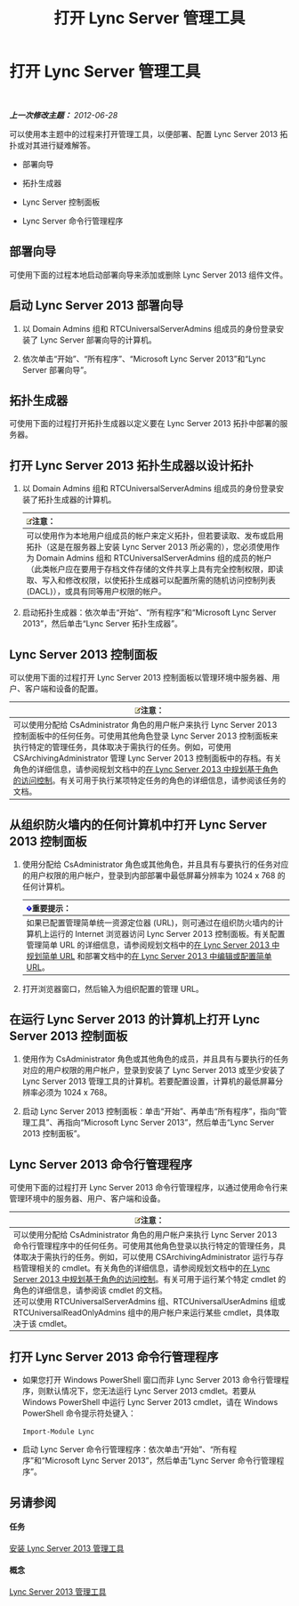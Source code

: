 ﻿---
title: 打开 Lync Server 管理工具
TOCTitle: 打开 Lync Server 管理工具
ms:assetid: 8c58de94-9e0a-4368-9e14-9afcaa1142d0
ms:mtpsurl: https://technet.microsoft.com/zh-cn/library/Gg195741(v=OCS.15)
ms:contentKeyID: 49313528
ms.date: 05/19/2016
mtps_version: v=OCS.15
ms.translationtype: HT
---

# 打开 Lync Server 管理工具

 

_**上一次修改主题：** 2012-06-28_

可以使用本主题中的过程来打开管理工具，以便部署、配置 Lync Server 2013 拓扑或对其进行疑难解答。

  - 部署向导

  - 拓扑生成器

  - Lync Server 控制面板

  - Lync Server 命令行管理程序

## 部署向导

可使用下面的过程本地启动部署向导来添加或删除 Lync Server 2013 组件文件。

## 启动 Lync Server 2013 部署向导

1.  以 Domain Admins 组和 RTCUniversalServerAdmins 组成员的身份登录安装了 Lync Server 部署向导的计算机。

2.  依次单击“开始”、“所有程序”、“Microsoft Lync Server 2013”和“Lync Server 部署向导”。

## 拓扑生成器

可使用下面的过程打开拓扑生成器以定义要在 Lync Server 2013 拓扑中部署的服务器。

## 打开 Lync Server 2013 拓扑生成器以设计拓扑

1.  以 Domain Admins 组和 RTCUniversalServerAdmins 组成员的身份登录安装了拓扑生成器的计算机。
    
    <table>
    <thead>
    <tr class="header">
    <th><img src="images/Dn783119.note(OCS.15).gif" title="note" alt="note" />注意：</th>
    </tr>
    </thead>
    <tbody>
    <tr class="odd">
    <td>可以使用作为本地用户组成员的帐户来定义拓扑，但若要读取、发布或启用拓扑（这是在服务器上安装 Lync Server 2013 所必需的），您必须使用作为 Domain Admins 组和 RTCUniversalServerAdmins 组的成员的帐户（此类帐户应在要用于存档文件存储的文件共享上具有完全控制权限，即读取、写入和修改权限，以使拓扑生成器可以配置所需的随机访问控制列表 (DACL)），或具有同等用户权限的帐户。</td>
    </tr>
    </tbody>
    </table>


2.  启动拓扑生成器：依次单击“开始”、“所有程序”和“Microsoft Lync Server 2013”，然后单击“Lync Server 拓扑生成器”。

## Lync Server 2013 控制面板

可以使用下面的过程打开 Lync Server 2013 控制面板以管理环境中服务器、用户、客户端和设备的配置。

<table>
<thead>
<tr class="header">
<th><img src="images/Dn783119.note(OCS.15).gif" title="note" alt="note" />注意：</th>
</tr>
</thead>
<tbody>
<tr class="odd">
<td>可以使用分配给 CsAdministrator 角色的用户帐户来执行 Lync Server 2013 控制面板中的任何任务。可使用其他角色登录 Lync Server 2013 控制面板来执行特定的管理任务，具体取决于需执行的任务。例如，可使用 CSArchivingAdministrator 管理 Lync Server 2013 控制面板中的存档。有关角色的详细信息，请参阅规划文档中的<a href="lync-server-2013-planning-for-role-based-access-control.md">在 Lync Server 2013 中规划基于角色的访问控制</a>。有关可用于执行某项特定任务的角色的详细信息，请参阅该任务的文档。</td>
</tr>
</tbody>
</table>


## 从组织防火墙内的任何计算机中打开 Lync Server 2013 控制面板

1.  使用分配给 CsAdministrator 角色或其他角色，并且具有与要执行的任务对应的用户权限的用户帐户，登录到内部部署中最低屏幕分辨率为 1024 x 768 的任何计算机。
    
    <table>
    <thead>
    <tr class="header">
    <th><img src="images/Gg398794.important(OCS.15).gif" title="important" alt="important" />重要提示：</th>
    </tr>
    </thead>
    <tbody>
    <tr class="odd">
    <td>如果已配置管理简单统一资源定位器 (URL)，则可通过在组织防火墙内的计算机上运行的 Internet 浏览器访问 Lync Server 2013 控制面板。有关配置管理简单 URL 的详细信息，请参阅规划文档中的<a href="lync-server-2013-planning-for-simple-urls.md">在 Lync Server 2013 中规划简单 URL</a> 和部署文档中的<a href="lync-server-2013-edit-or-configure-simple-urls.md">在 Lync Server 2013 中编辑或配置简单 URL</a>。</td>
    </tr>
    </tbody>
    </table>


2.  打开浏览器窗口，然后输入为组织配置的管理 URL。

## 在运行 Lync Server 2013 的计算机上打开 Lync Server 2013 控制面板

1.  使用作为 CsAdministrator 角色或其他角色的成员，并且具有与要执行的任务对应的用户权限的用户帐户，登录到安装了 Lync Server 2013 或至少安装了 Lync Server 2013 管理工具的计算机。若要配置设置，计算机的最低屏幕分辨率必须为 1024 x 768。

2.  启动 Lync Server 2013 控制面板：单击“开始”、再单击“所有程序”，指向“管理工具”、再指向“Microsoft Lync Server 2013”，然后单击“Lync Server 2013 控制面板”。

## Lync Server 2013 命令行管理程序

可使用下面的过程打开 Lync Server 2013 命令行管理程序，以通过使用命令行来管理环境中的服务器、用户、客户端和设备。

<table>
<thead>
<tr class="header">
<th><img src="images/Dn783119.note(OCS.15).gif" title="note" alt="note" />注意：</th>
</tr>
</thead>
<tbody>
<tr class="odd">
<td>可以使用分配给 CsAdministrator 角色的用户帐户来执行 Lync Server 2013 命令行管理程序中的任何任务。可使用其他角色登录以执行特定的管理任务，具体取决于需执行的任务。例如，可以使用 CSArchivingAdministrator 运行与存档管理相关的 cmdlet。有关角色的详细信息，请参阅规划文档中的<a href="lync-server-2013-planning-for-role-based-access-control.md">在 Lync Server 2013 中规划基于角色的访问控制</a>。有关可用于运行某个特定 cmdlet 的角色的详细信息，请参阅该 cmdlet 的文档。<br />
还可以使用 RTCUniversalServerAdmins 组、RTCUniversalUserAdmins 组或 RTCUniversalReadOnlyAdmins 组中的用户帐户来运行某些 cmdlet，具体取决于该 cmdlet。</td>
</tr>
</tbody>
</table>


## 打开 Lync Server 2013 命令行管理程序

  - 如果您打开 Windows PowerShell 窗口而非 Lync Server 2013 命令行管理程序，则默认情况下，您无法运行 Lync Server 2013 cmdlet。若要从 Windows PowerShell 中运行 Lync Server 2013 cmdlet，请在 Windows PowerShell 命令提示符处键入：
    
    `Import-Module Lync`

  - 启动 Lync Server 命令行管理程序：依次单击“开始”、“所有程序”和“Microsoft Lync Server 2013”，然后单击“Lync Server 命令行管理程序”。

## 另请参阅

#### 任务

[安装 Lync Server 2013 管理工具](lync-server-2013-install-lync-server-administrative-tools.md)  

#### 概念

[Lync Server 2013 管理工具](lync-server-2013-lync-server-administrative-tools.md)

